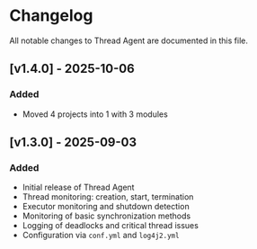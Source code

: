 # Changelog

All notable changes to Thread Agent are documented in this file.

## [v1.4.0] - 2025-10-06
### Added
- Moved 4 projects into 1 with 3 modules

## [v1.3.0] - 2025-09-03
### Added
- Initial release of Thread Agent
- Thread monitoring: creation, start, termination
- Executor monitoring and shutdown detection
- Monitoring of basic synchronization methods
- Logging of deadlocks and critical thread issues
- Configuration via `conf.yml` and `log4j2.yml`
